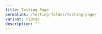```yaml
---
title: Testing Page
permalink: /testing-folder/testing-page/
variant: tiptap
description: ""
---
```

